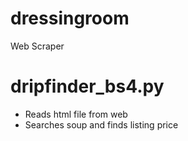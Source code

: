 # dressingroom
Web Scraper

# dripfinder_bs4.py
* Reads html file from web
* Searches soup and finds listing price